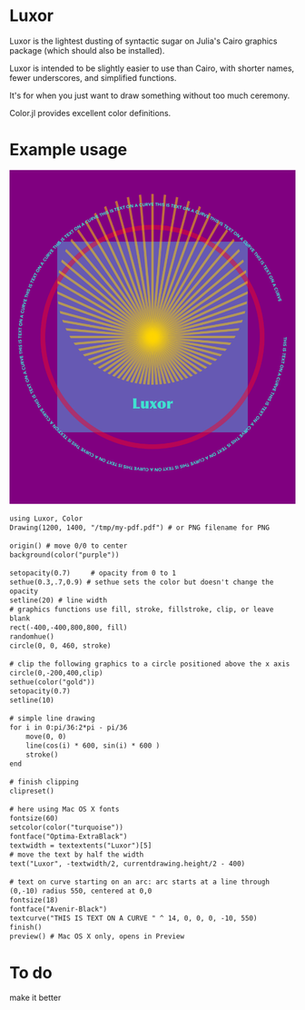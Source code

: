 # Luxor

Luxor is the lightest dusting of syntactic sugar on Julia's Cairo graphics package (which should also be installed).

Luxor is intended to be slightly easier to use than Cairo, with shorter names, fewer underscores, and simplified functions.

It's for when you just want to draw something without too much ceremony.

Color.jl provides excellent color definitions.

# Example usage

![output](my-png.png)

    using Luxor, Color
    Drawing(1200, 1400, "/tmp/my-pdf.pdf") # or PNG filename for PNG

    origin() # move 0/0 to center
    background(color("purple"))
    
    setopacity(0.7)     # opacity from 0 to 1
    sethue(0.3,.7,0.9) # sethue sets the color but doesn't change the opacity
    setline(20) # line width
    # graphics functions use fill, stroke, fillstroke, clip, or leave blank
    rect(-400,-400,800,800, fill)
    randomhue()
    circle(0, 0, 460, stroke)

    # clip the following graphics to a circle positioned above the x axis
    circle(0,-200,400,clip)
    sethue(color("gold"))
    setopacity(0.7)
    setline(10)

    # simple line drawing
    for i in 0:pi/36:2*pi - pi/36
        move(0, 0)
        line(cos(i) * 600, sin(i) * 600 )
        stroke()
    end

    # finish clipping
    clipreset()

    # here using Mac OS X fonts
    fontsize(60)
    setcolor(color("turquoise"))
    fontface("Optima-ExtraBlack")
    textwidth = textextents("Luxor")[5]
    # move the text by half the width
    text("Luxor", -textwidth/2, currentdrawing.height/2 - 400)
    
    # text on curve starting on an arc: arc starts at a line through (0,-10) radius 550, centered at 0,0 
    fontsize(18)
    fontface("Avenir-Black")
    textcurve("THIS IS TEXT ON A CURVE " ^ 14, 0, 0, 0, -10, 550)
    finish()
    preview() # Mac OS X only, opens in Preview
    

# To do

make it better